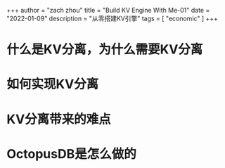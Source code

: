 +++
author = "zach zhou"
title = "Build KV Engine With Me-01"
date = "2022-01-09"
description = "从零搭建KV引擎"
tags = [
    "economic"
]
+++

# 什么是KV分离，为什么需要KV分离
# 如何实现KV分离
# KV分离带来的难点
# OctopusDB是怎么做的